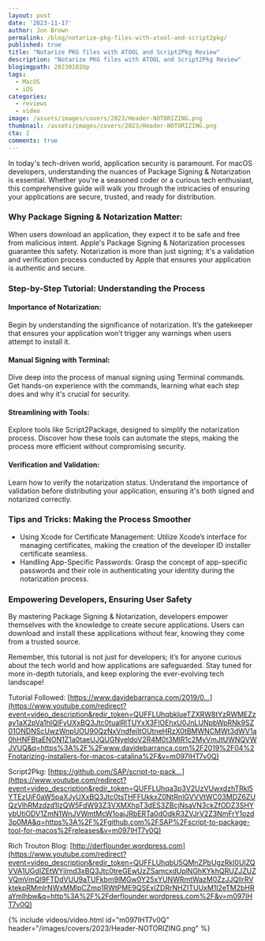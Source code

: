 ```yaml
---
layout: post
date: '2023-11-17'
author: Jon Brown
permalink: /blog/notarize-pkg-files-with-atool-and-script2pkg/
published: true
title: "Notarize PKG files with ATOOL and Script2Pkg Review"
description: "Notarize PKG files with ATOOL and Script2Pkg Review"
blogimgpath: 20230102Up
tags:
  - MacOS
  - iOS
categories:
  - reviews
  - video
image: /assets/images/covers/2023/Header-NOTORIZING.png
thumbnail: /assets/images/covers/2023/Header-NOTORIZING.png
cta: 2
comments: true
---
```

In today's tech-driven world, application security is paramount. For macOS developers, understanding the nuances of Package Signing & Notarization is essential. Whether you're a seasoned coder or a curious tech enthusiast, this comprehensive guide will walk you through the intricacies of ensuring your applications are secure, trusted, and ready for distribution.

### Why Package Signing & Notarization Matter:
When users download an application, they expect it to be safe and free from malicious intent. Apple's Package Signing & Notarization processes guarantee this safety. Notarization is more than just signing; it's a validation and verification process conducted by Apple that ensures your application is authentic and secure.

### Step-by-Step Tutorial: Understanding the Process

#### Importance of Notarization:

Begin by understanding the significance of notarization. It’s the gatekeeper that ensures your application won’t trigger any warnings when users attempt to install it.

#### Manual Signing with Terminal:

Dive deep into the process of manual signing using Terminal commands. Get hands-on experience with the commands, learning what each step does and why it's crucial for security.

#### Streamlining with Tools:

Explore tools like Script2Package, designed to simplify the notarization process. Discover how these tools can automate the steps, making the process more efficient without compromising security.

#### Verification and Validation:

Learn how to verify the notarization status. Understand the importance of validation before distributing your application, ensuring it's both signed and notarized correctly.

### Tips and Tricks: Making the Process Smoother
- Using Xcode for Certificate Management: Utilize Xcode’s interface for managing certificates, making the creation of the developer ID installer certificate seamless.
- Handling App-Specific Passwords: Grasp the concept of app-specific passwords and their role in authenticating your identity during the notarization process.

### Empowering Developers, Ensuring User Safety
By mastering Package Signing & Notarization, developers empower themselves with the knowledge to create secure applications. Users can download and install these applications without fear, knowing they come from a trusted source.

Remember, this tutorial is not just for developers; it’s for anyone curious about the tech world and how applications are safeguarded. Stay tuned for more in-depth tutorials, and keep exploring the ever-evolving tech landscape!

Tutorial Followed: [https://www.davidebarranca.com/2019/0...](https://www.youtube.com/redirect?event=video_description&redir_token=QUFFLUhqbklueTZXRW8tYzRWMEZzay1aX2pVa1hIQlFyUXxBQ3Jtc0tualRlTUYxX3FlOEhxU0JnLUNpbWpRNk9SZ01ONDNScUwzWnpUOU90QzNxVndfejItOUtneHRzX0tBMWNCMWt3dWV1a0hHNFBtaENON1Z1a0taeUJQUGNyeldoV2R4M0t3MlR1c2MyVmJtUWNQVWJVUQ&q=https%3A%2F%2Fwww.davidebarranca.com%2F2019%2F04%2Fnotarizing-installers-for-macos-catalina%2F&v=m097IHT7v0Q)

Script2Pkg: [https://github.com/SAP/script-to-pack...](https://www.youtube.com/redirect?event=video_description&redir_token=QUFFLUhqa3p3V2UzVUwxdzhTRkl5YTEzUjF0aW5paXJyUXxBQ3Jtc0tsTHFFUkkxZ0NtRnlGVVVtWC03MDZ6ZUQzVlhRMzdzd1IzQW5FdW93Z3VXMXhpT3dES3ZBcjNsaVN3ckZfODZ3SHYybUtiODV1ZmN1WnJVWmtMcW1oajJRbERTa0dOdkR3ZVJrV2Z3NmFrY1ozd3p0MA&q=https%3A%2F%2Fgithub.com%2FSAP%2Fscript-to-package-tool-for-macos%2Freleases&v=m097IHT7v0Q)

Rich Trouton Blog: [http://derflounder.wordpress.com](https://www.youtube.com/redirect?event=video_description&redir_token=QUFFLUhqbU5QMnZPbUgzRkI0UlZQVVA1UGdIZEtWYjlmd3xBQ3Jtc0treGEwUzZSamcxdUplNGhKYkhQRUZJZUZVQmVmQl9FTDdVUU9aTUFkbm9lMGw0Y25xYUNWRmtWazM0ZzJJQllrRVktekpRMmlrNWxMMlpCZmp1RWtPME9QSExIZDRrNHZITUUxM1l2eTM2bHRaYmlhbw&q=http%3A%2F%2Fderflounder.wordpress.com%2F&v=m097IHT7v0Q)

{% include videos/video.html id="m097IHT7v0Q" header="/images/covers/2023/Header-NOTORIZING.png" %}

